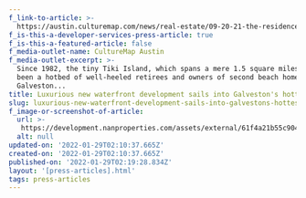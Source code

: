 ```yaml
---
f_link-to-article: >-
  https://austin.culturemap.com/news/real-estate/09-20-21-the-residences-at-tiki-island-galveston-for-sale-nan-properties-aus/
f_is-this-a-developer-services-press-article: true
f_is-this-a-featured-article: false
f_media-outlet-name: CultureMap Austin
f_media-outlet-excerpt: >-
  Since 1982, the tiny Tiki Island, which spans a mere 1.5 square miles, has
  been a hotbed of well-heeled retirees and owners of second beach homes in
  Galveston...
title: Luxurious new waterfront development sails into Galveston's hottest island
slug: luxurious-new-waterfront-development-sails-into-galvestons-hottest-island-3
f_image-or-screenshot-of-article:
  url: >-
   https://development.nanproperties.com/assets/external/61f4a21b55c904b6a080404c_screen20shot202022-01-2120at2010.07.00%20AM.png
  alt: null
updated-on: '2022-01-29T02:10:37.665Z'
created-on: '2022-01-29T02:10:37.665Z'
published-on: '2022-01-29T02:19:28.834Z'
layout: '[press-articles].html'
tags: press-articles
---
```



